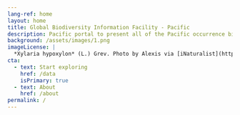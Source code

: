 ```yaml
---
lang-ref: home
layout: home
title: Global Biodiversity Information Facility - Pacific
description: Pacific portal to present all of the Pacific occurrence biodiversity data available on GBIF.
background: /assets/images/1.png
imageLicense: |
  *Xylaria hypoxylon* (L.) Grev. Photo by Alexis via [iNaturalist](https://www.gbif.org/occurrence/2542961803)
cta:
  - text: Start exploring
    href: /data
    isPrimary: true
  - text: About
    href: /about
permalink: /
---
```



